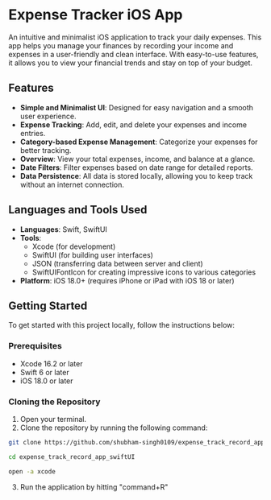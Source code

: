 # Expense Tracker iOS App

An intuitive and minimalist iOS application to track your daily expenses. This app helps you manage your finances by recording your income and expenses in a user-friendly and clean interface. With easy-to-use features, it allows you to view your financial trends and stay on top of your budget.

## Features

- **Simple and Minimalist UI**: Designed for easy navigation and a smooth user experience.
- **Expense Tracking**: Add, edit, and delete your expenses and income entries.
- **Category-based Expense Management**: Categorize your expenses for better tracking.
- **Overview**: View your total expenses, income, and balance at a glance.
- **Date Filters**: Filter expenses based on date range for detailed reports.
- **Data Persistence**: All data is stored locally, allowing you to keep track without an internet connection.
  
## Languages and Tools Used

- **Languages**: Swift, SwiftUI
- **Tools**:
  - Xcode (for development)
  - SwiftUI (for building user interfaces)
  - JSON (transferring data between server and client)
  - SwiftUIFontIcon for creating impressive icons to various categories
- **Platform**: iOS 18.0+ (requires iPhone or iPad with iOS 18 or later)

## Getting Started

To get started with this project locally, follow the instructions below:

### Prerequisites

- Xcode 16.2 or later
- Swift 6 or later
- iOS 18.0 or later

### Cloning the Repository

1. Open your terminal.
2. Clone the repository by running the following command:

```bash
git clone https://github.com/shubham-singh0109/expense_track_record_app_swiftUI.git
```

```bash
cd expense_track_record_app_swiftUI
```

```bash
open -a xcode
```

3. Run the application by hitting "command+R"
